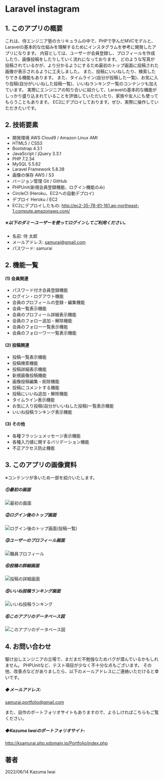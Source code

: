 # Laravel instagram

## 1. このアプリの概要
これは、侍エンジニア塾のカリキュラムの中で、PHPで学んだMVCモデルと、Laravelの基本的な仕組みを理解するためにインスタグラムを参考に開発したアプリになります。
内容としては、ユーザーが会員登録し、プロフィールを作成したり、画像投稿をしたりしていく流れになっております。
どのような写真が投稿されているかが、より分かるようにするため最初のトップ画面に投稿された画像が表示されるように工夫しました。
また、投稿にいいねしたり、検索したりできる機能もあります。
また、タイムライン(自分が投稿した一覧)、お気に入り投稿(自分がいいねした投稿一覧)、いいねランキング一覧のコンテンツも加えています。
実際にエンジニアの知り合いに紹介して、Laravelの基本的な機能がしっかり盛り込まれていることを評価していただいたり、家族や友人にも使ってもらうこともあります。
EC2にデプロイしております。ぜひ、実際に操作していただきたいです。

## 2. 技術要素

- 開発環境 AWS Cloud9 / Amazon Linux AMI
- HTML5 / CSS3
- Bootstrap 4.3.1
- JavaScript / jQuery 3.3.1
- PHP 7.2.34
- MySQL 5.5.62
- Laravel Framework 5.8.38
- 画像の保存 AWS / S3
- バージョン管理 Git / GitHub
- PHPUnit(新規会員登録機能、ログイン機能のみ) 
- CircleCI (Heroku、EC2への自動デプロイ)
- デプロイ Heroku / EC2
- EC2にデプロイしたもの: http://ec2-35-78-81-161.ap-northeast-1.compute.amazonaws.com/

##### ※以下のダミーユーザーを使ってログインしてご利用ください。
- 名前: 侍 太郎
- メールアドレス: samurai@gmail.com
- パスワード: samurai

## 2. 機能一覧
#### (1) 会員関連
- パスワード付き会員登録機能
- ログイン・ログアウト機能
- 会員のプロフィールの登録・編集機能
- 会員一覧表示機能
- 会員のプロフィール詳細表示機能
- 会員のフォロー追加・解除機能
- 会員のフォロー一覧表示機能
- 会員のフォローワー一覧表示機能

#### (2) 投稿関連
- 投稿一覧表示機能
- 投稿検索機能
- 投稿詳細表示機能
- 新規画像投稿機能
- 画像投稿編集・削除機能
- 投稿にコメントする機能
- 投稿にいいね追加・解除機能
- タイムライン表示機能
- お気に入り投稿(自分がいいねした投稿)一覧表示機能
- いいね投稿ランキング表示機能

#### (3) その他
- 各種フラッシュメッセージ表示機能
- 各種入力値に関するバリデーション機能
- 不正アクセス防止機能

## 3. このアプリの画像資料
※コンテンツが多いため一部を紹介いたします。

##### ⓵最初の画面
![最初の画面](/public/images/sample_1.jpg)

##### ⓶ログイン後のトップ画面
![ログイン後のトップ画面(投稿一覧) ](/public/images/sample_2.jpg)

##### ⓷ユーザーのプロフィール画面
![職員プロフィール](/public/images/sample_3.jpg)

##### ⓸投稿の詳細画面
![投稿の詳細画面](/public/images/sample_4.jpg)

##### ⓹いいね投稿ランキング画面
![いいね投稿ランキング](/public/images/sample_5.jpg)

##### ⓺このアプリのデータベース図
![このアプリのデータベース図](/public/images/instagram_database.jpg)

## 4. お問い合わせ
駆け出しエンジニアの立場で、まだまだ不勉強なためバグが潜んでいるかもしれません。
PHPUnitなど、テスト項目が少なく不十分な点もございます。
その他、改善点などがありましたら、以下のメールアドレスにご連絡いただけると幸いです。

##### ◆メールアドレス:
samurai.portfolio@gmail.com

また、自作のポートフォリオサイトもありますので、よろしければこちらもご覧ください。

##### ◆Kazuma Iwaiのポートフォリオサイト:
http://ksamurai.php.xdomain.jp/Portfolio/index.php

## 著者
2022/06/14 Kazuma Iwai